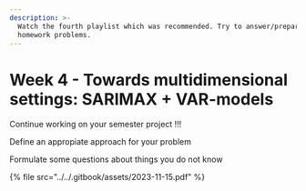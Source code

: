 ```yaml
---
description: >-
  Watch the fourth playlist which was recommended. Try to answer/prepare the
  homework problems.
---
```


# Week 4 - Towards multidimensional settings: SARIMAX + VAR-models

Continue working on your semester project !!!

Define an appropiate approach for your problem

Formulate some questions about things you do not know

{% file src="../../.gitbook/assets/2023-11-15.pdf" %}
